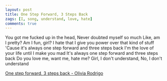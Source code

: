 ```yaml
---
layout: post
title: One Step Forward, 3 Steps Back
zags: [I, song, understand, love, hate]
comments: true
---
```

You got me fucked up in the head, Never doubted myself so much
Like, am I pretty? Am I fun, girl? 
I hate that I give you power over that kind of stuff
'Cause it's always one step forward and three steps back
I'm the love of your life until I make you mad
It's always one step forward and three steps back
Do you love me, want me, hate me? 
Girl, I don't understand, No, I don't understand

[One step forward, 3 steps back - Olivia Rodrigo](https://youtu.be/w-HfMiue7-k/)
